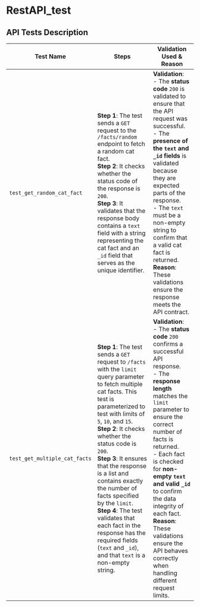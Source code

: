 # RestAPI_test

## API Tests Description

| **Test Name**                | **Steps**                                                                                                                                                                                                                                           | **Validation Used & Reason**                                                                                                                                                                                                                                                                                                                                                      |
|------------------------------|-----------------------------------------------------------------------------------------------------------------------------------------------------------------------------------------------------------------------------------------------------|------------------------------------------------------------------------------------------------------------------------------------------------------------------------------------------------------------------------------------------------------------------------------------------------------------------------------------------------------------------------------------|
| `test_get_random_cat_fact`    | **Step 1**: The test sends a `GET` request to the `/facts/random` endpoint to fetch a random cat fact. <br> **Step 2**: It checks whether the status code of the response is `200`. <br> **Step 3**: It validates that the response body contains a `text` field with a string representing the cat fact and an `_id` field that serves as the unique identifier.               | **Validation**: <br> - The **status code** `200` is validated to ensure that the API request was successful. <br> - The **presence of the `text` and `_id` fields** is validated because they are expected parts of the response. <br> - The `text` must be a non-empty string to confirm that a valid cat fact is returned. <br> **Reason**: These validations ensure the response meets the API contract. |
| `test_get_multiple_cat_facts` | **Step 1**: The test sends a `GET` request to `/facts` with the `limit` query parameter to fetch multiple cat facts. This test is parameterized to test with limits of `5`, `10`, and `15`. <br> **Step 2**: It checks whether the status code is `200`. <br> **Step 3**: It ensures that the response is a list and contains exactly the number of facts specified by the `limit`. <br> **Step 4**: The test validates that each fact in the response has the required fields (`text` and `_id`), and that `text` is a non-empty string. | **Validation**: <br> - The **status code** `200` confirms a successful API response. <br> - The **response length** matches the `limit` parameter to ensure the correct number of facts is returned. <br> - Each fact is checked for **non-empty `text` and valid `_id`** to confirm the data integrity of each fact. <br> **Reason**: These validations ensure the API behaves correctly when handling different request limits.  |
